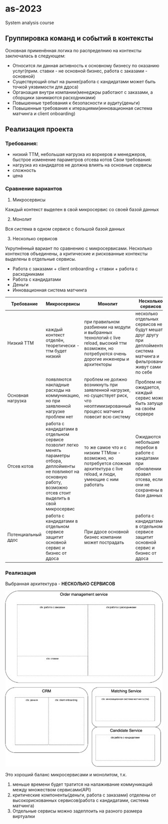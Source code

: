 # as-2023
System analysis course

<!-- Текстом опишите логику по которой сгруппировали команды и события в контексты. -->
## Группировка команд и событий в контексты

Основная применённая логика по распределнию на контексты заключалась в следующем:

- Относится ли данная активность к основному бизнесу по оказанию услуг(прим. ставки - не основной бизнес, работа с заказами - основной)
- Существующий опыт на рынке(работа с кандидатами может быть точкой уязвимости для ддоса)
- Органзация внутри компании(менеджры работают с заказами, а сборщики занимаются расходниками)
- Повышенные требования к безопасности и аудиту(деньги)
- Повышенные требования к итерациями(инновационная система матчинга и client onboarding)
<!-- 
Выберите подходящую реализацию проекта (монолит или сервисы, как элементы системы связаны между собой).
Текстом опишите, почему была выбрана именно такая структура, какие варианты рассматривались и по каким причинам было выбрано итоговое решение.
Если были выбраны сервисы — текстом опишите, почему были выбраны синхронные или асинхронные коммуникации. -->

## Реализация проекта
### Требования:
- низкий ТТМ, небольшая нагрузка из воркеров и менеджеров, быстрое изменение параметров отсева котов
Свои требования:
- нагрузка из кандидатов не должна влиять на основные сервисы
- сложность
- цена

### Сравнение вариантов
1) Микросервисы

Каждый контекст выделен в свой микросервис со своей базой данных

2) Монолит

Вся система в одном сервисе с большой базой данных


3) Несколько сервисов

Укрупнённый вариант по сравнению с микросервисами. Несколько контекстов объединены, а критические и рискованные контексты выделены в отдельные сервисы.
- Работа с заказами + client onboarding + ставки + работа с расходниками
- Работа с кандидатами
- Деньги
- Инновационная система матчинга


|Требование|Микросервисы|Монолит|Несколько сервисов|
|---|---|---|---|
|Низкий ТТМ|каждый контекст отделён, теоретически - ттм будет низкий|при правильном разбиении на модули и выбранных технологий с live reload, высокий ттм возможен, но потребуются очень дорогие инженеры и архитекторы|несколько отдельных сервисов не будут мешать друг другу при деплойменте, система матчинга и фильтрования живут сами по себе|
|Основная нагрузка|появляются накладные расходы на коммуникацию, но при заявленной нагрузке проблем нет|проблем не должно возникнуть при заявленной нагрузке, но существует риск, что неоптимизированный процесс матчинга повесит всю систему|Проблем не ожидается, каждый сервис может быть запущен на своём сервере|
|Отсев котов|работа с кандидатами в отдельном сервисе позволит легко менять параметры отбора, деплойменты не повлияют на основную работу, возможно отсев стоит выделить в свой микросервис|то же самое что и с низким ТТМом - возможно, но потребуется сложная архитектура с live reload, и люди, умеющие с ним работать|Ожидаются небольшие перебои в работе с кандатами при обновлении правил отсева, если они не сохранены в базе данных|
|Потенциальный ддос|работа с кандидатами в отдельном сервисе защитит основной сервис и бизнес от ддоса|При ддосе основной бизнес компании может пострадать|работа с кандидатами в отдельном сервисе защитит основной сервис и бизнес от ддоса|

### Реализация

Выбранная архитектура - **НЕСКОЛЬКО СЕРВИСОВ**

![Data model](./1-solution.png)

Это хороший баланс микросервисами и монолитом, т.к. 
1) меньше времени будет тратится на налаживание коммуникаций между множеством сервисами(API)
2) критические компоненты(деньги, работа с заказами) отделены от высокорискованных сервисов(работа с кандидатами, система матчинга)
3) Отдельные сервисы можно задеплоить на разного размера виртуалки